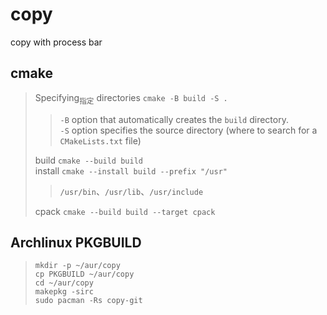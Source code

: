 # copy

copy with process bar

## cmake

> Specifying<sub>指定</sub> directories `cmake -B build -S .`
> > `-B` option that automatically creates the `build` directory. \
> > `-S` option specifies the source directory (where to search for a `CMakeLists.txt` file)
>
> build `cmake --build build` \
> install  `cmake --install build --prefix "/usr"`
> > `/usr/bin`、`/usr/lib`、`/usr/include`
>
> cpack `cmake --build build --target cpack`

## Archlinux PKGBUILD

> `mkdir -p ~/aur/copy` \
> `cp PKGBUILD ~/aur/copy` \
> `cd ~/aur/copy` \
> `makepkg -sirc` \
> `sudo pacman -Rs copy-git`
